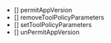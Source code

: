 - [] permitAppVersion
- [] removeToolPolicyParameters
- [] setToolPolicyParameters
- [] unPermitAppVersion
